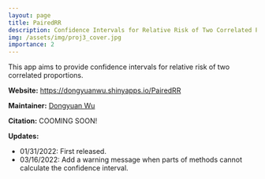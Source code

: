 ```yaml
---
layout: page
title: PairedRR
description: Confidence Intervals for Relative Risk of Two Correlated Proportions
img: /assets/img/proj3_cover.jpg
importance: 2
---
```


This app aims to provide confidence intervals for relative risk of two correlated proportions.

**Website:** https://dongyuanwu.shinyapps.io/PairedRR

**Maintainer:** <a href="https://dongyuanwu.github.io" target="_blank">Dongyuan Wu</a>

**Citation:** COOMING SOON!

**Updates:** 

- 01/31/2022: First released.
- 03/16/2022: Add a warning message when parts of methods cannot calculate the confidence interval.